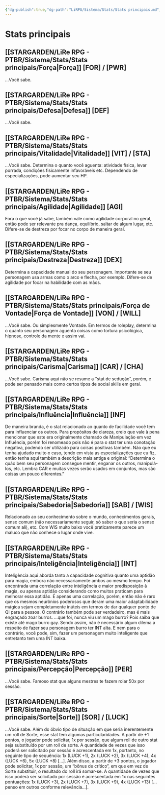 ```yaml
---
{"dg-publish":true,"dg-path":"LiRPG/Sistema/Stats/Stats principais.md","permalink":"/li-rpg/sistema/stats/stats-principais/","created":"2025-01-11T01:24:11.437-03:00","updated":"2025-01-12T02:32:27.242-03:00"}
---
```



# Stats principais

## [[STARGARDEN/LiRe RPG - PTBR/Sistema/Stats/Stats principais/Força\|Força]] [FOR] / [PWR]

…Você sabe.

## [[STARGARDEN/LiRe RPG - PTBR/Sistema/Stats/Stats principais/Defesa\|Defesa]] [DEF]

…Você sabe.

## [[STARGARDEN/LiRe RPG - PTBR/Sistema/Stats/Stats principais/Vitalidade\|Vitalidade]] [VIT] / [STA]

…Você sabe. Determina o quanto você aguenta: atividade física, levar porrada, condições fisicamente infavoráveis etc. Dependendo de especializações, pode aumentar seu HP.

## [[STARGARDEN/LiRe RPG - PTBR/Sistema/Stats/Stats principais/Agilidade\|Agilidade]] [AGI]

Fora o que você já sabe, também vale como agilidade corporal no geral, então pode ser relevante pra dança, equilíbrio, saltar de algum lugar, etc. Difere-se de destreza por focar no corpo de maneira geral.

## [[STARGARDEN/LiRe RPG - PTBR/Sistema/Stats/Stats principais/Destreza\|Destreza]] [DEX]

Determina a capacidade manual do seu personagem. Importante se seu personagem usa armas como o arco e flecha, por exemplo. Difere-se de agilidade por focar na habilidade com as mãos.

## [[STARGARDEN/LiRe RPG - PTBR/Sistema/Stats/Stats principais/Força de Vontade\|Força de Vontade]] [VON] / [WILL]

…Você sabe. Ou simplesmente Vontade. Em termos de roleplay, determina o quanto seu personagem aguenta coisas como tortura psicológica, hipnose, controle da mente e assim vai.

## [[STARGARDEN/LiRe RPG - PTBR/Sistema/Stats/Stats principais/Carisma\|Carisma]] [CAR] / [CHA]

…Você sabe. Carisma aqui não se resume a “stat de sedução”, porém, e pode ser pensado mais como certos tipos de social skills em geral.

## [[STARGARDEN/LiRe RPG - PTBR/Sistema/Stats/Stats principais/Influência\|Influência]] [INF]

De maneira branda, é o stat relacionado ao quanto de facilidade você tem para influenciar os outros. Para propósitos de clareza, creio que vale à pena mencionar que este era originalmente chamado de Manipulação em vez Influência, porém foi renomeado pois não é para o stat ter uma conotação negativa, podendo ser utilizado para coisas positivas também. Não que eu tenha ajudado muito o caso, tendo em vista as especializações que eu fiz, então tenha aqui também a descrição mais antiga e original: “Determina o quão bem seu personagem consegue mentir, enganar os outros, manipulá-los, etc. Lembra CAR e muitas vezes serão usados em conjuntos, mas são coisas um pouco diferentes.”

## [[STARGARDEN/LiRe RPG - PTBR/Sistema/Stats/Stats principais/Sabedoria\|Sabedoria]] [SAB] / [WIS]

Relacionado ao seu conhecimento sobre o mundo, conhecimentos gerais, senso comum (não necessariamente seguir, só saber o que seria o senso comum ali), etc. Com WIS muito baixo você praticamente parece um maluco que não conhece o lugar onde vive.

## [[STARGARDEN/LiRe RPG - PTBR/Sistema/Stats/Stats principais/Inteligência\|Inteligência]] [INT]

Inteligência aqui aborda tanto a capacidade cognitiva quanto uma aptidão para magia, embora não necessariamente ambos ao mesmo tempo. Foi encontrada uma correlação entre inteligência e maior predisposição à magia, ou apenas aptidão considerando como muitos praticam para melhorar essa aptidão. É apenas uma correlação, porém, então não é raro que os mesmos neurônios poderosos que deram uma maior adaptabilidade mágica sejam completamente inúteis em termos de dar qualquer ponto de QI para a pessoa. O contrário também pode ser verdadeiro, mas é mais engraçado zoar burros. …que foi, nunca viu um mago burro? Pois saiba que existe até mago burro gay. Sendo assim, não é necessário algum dilema a respeito de fazer seu personagem burro ter INT alta. E nem para o contrário, você pode, sim, fazer um personagem muito inteligente que entretanto tem uma INT baixa.

## [[STARGARDEN/LiRe RPG - PTBR/Sistema/Stats/Stats principais/Percepção\|Percepção]] [PER]

…Você sabe. Famoso stat que alguns mestres te fazem rolar 50x por sessão.

## [[STARGARDEN/LiRe RPG - PTBR/Sistema/Stats/Stats principais/Sorte\|Sorte]] [SOR] / [LUCK]

…Você sabe. Além do óbvio tipo de situação em que seria inerentemente um roll de Sorte, esse stat tem algumas particularidades. A partir de +1 pontos, o jogador pode solicitar, 1x por sessão, que algum roll de outro stat seja substituído por um roll de sorte. A quantidade de vezes que isso poderá ser solicitado por sessão é acrescentada em 1x, portanto, no seguinte tipo de sequência: 1x (LUCK +1), 2x (LUCK +2), 3x (LUCK +4), 4x (LUCK +6), 5x (LUCK +8) […]. Além disso, a partir de +3 pontos, o jogador pode solicitar, 1x por sessão, um “bônus de crítico”, em que em vez de Sorte substituir, o resultado do roll irá somar-se. A quantidade de vezes que isso poderá ser solicitado por sessão é acrescentada em 1x nas seguintes pontuações: 1x (LUCK +3), 2x (LUCK +7), 3x (LUCK +9), 4x (LUCK +13) […penso em outros conforme relevância…].